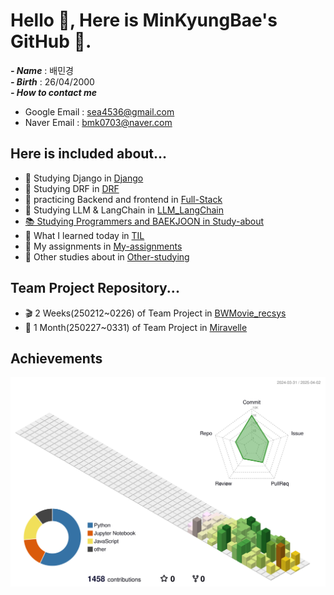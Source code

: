 # Hello 👋, Here is MinKyungBae's GitHub 🐰.
***- Name*** : 배민경 <br>
***- Birth*** : 26/04/2000 <br>
***- How to contact me*** <br>
  - Google Email : sea4536@gmail.com <br>
 - Naver Email : bmk0703@naver.com

## Here is included about...
- 📗 Studying Django in <a href="https://github.com/minkyungbae/Django">Django</a>
- 📘 Studying DRF in <a href="https://github.com/minkyungbae/DRF">DRF</a>
- 📘 practicing Backend and frontend in <a href="https://github.com/minkyungbae/Full-Stack">Full-Stack</a>
- 📙 Studying LLM & LangChain in <a href="https://github.com/minkyungbae/LLM_LangChain">LLM_LangChain
- 📚 Studying Programmers and BAEKJOON in <a href="https://github.com/minkyungbae/Study-about">Study-about</a>
- 📝 What I learned today in <a href="https://github.com/minkyungbae/TIL">TIL</a>
- 🧐 My assignments in <a href="https://github.com/minkyungbae/My-assignments/tree/main">My-assignments</a>
- 🤔 Other studies about in <a href="https://github.com/minkyungbae/Other-studying">Other-studying</a>

## Team Project Repository...
- 🎬 2 Weeks(250212~0226) of Team Project in <a href="https://github.com/Kkimminseo/UNO_BWMovie_recsys.git">BWMovie_recsys</a>
- 💫 1 Month(250227~0331) of Team Project in <a href="https://github.com/eungyukm/Miravelle.git">Miravelle</a>

## Achievements


<p align="center">
  <img src="./profile-3d-contrib/profile-south-season-animate.svg" alt="3D Contribution Graph">
</p>
